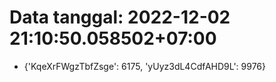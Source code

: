 # Data tanggal: 2022-12-02 21:10:50.058502+07:00

* {'KqeXrFWgzTbfZsge': 6175, 'yUyz3dL4CdfAHD9L': 9976}
